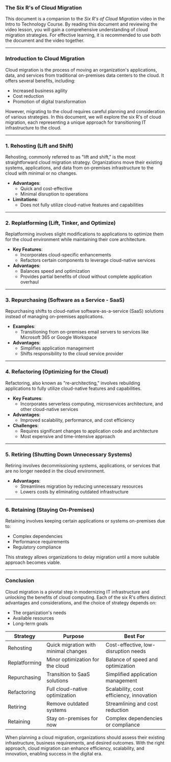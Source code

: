 ### The Six R's of Cloud Migration

This document is a companion to the *Six R's of Cloud Migration* video in the Intro to Technology Course. By reading this document and reviewing the video lesson, you will gain a comprehensive understanding of cloud migration strategies. For effective learning, it is recommended to use both the document and the video together.

---

### Introduction to Cloud Migration

Cloud migration is the process of moving an organization's applications, data, and services from traditional on-premises data centers to the cloud. It offers several benefits, including:

- Increased business agility
- Cost reduction
- Promotion of digital transformation

However, migrating to the cloud requires careful planning and consideration of various strategies. In this document, we will explore the six R's of cloud migration, each representing a unique approach for transitioning IT infrastructure to the cloud.

---

### 1. **Rehosting (Lift and Shift)**

Rehosting, commonly referred to as "lift and shift," is the most straightforward cloud migration strategy. Organizations move their existing systems, applications, and data from on-premises infrastructure to the cloud with minimal or no changes. 

- **Advantages**: 
  - Quick and cost-effective
  - Minimal disruption to operations
- **Limitations**: 
  - Does not fully utilize cloud-native features and capabilities

---

### 2. **Replatforming (Lift, Tinker, and Optimize)**

Replatforming involves slight modifications to applications to optimize them for the cloud environment while maintaining their core architecture.

- **Key Features**:
  - Incorporates cloud-specific enhancements
  - Refactors certain components to leverage cloud-native services
- **Advantages**:
  - Balances speed and optimization
  - Provides partial benefits of cloud without complete application overhaul

---

### 3. **Repurchasing (Software as a Service - SaaS)**

Repurchasing shifts to cloud-native software-as-a-service (SaaS) solutions instead of managing on-premises applications.

- **Examples**:
  - Transitioning from on-premises email servers to services like Microsoft 365 or Google Workspace
- **Advantages**:
  - Simplifies application management
  - Shifts responsibility to the cloud service provider

---

### 4. **Refactoring (Optimizing for the Cloud)**

Refactoring, also known as "re-architecting," involves rebuilding applications to fully utilize cloud-native features and capabilities.

- **Key Features**:
  - Incorporates serverless computing, microservices architecture, and other cloud-native services
- **Advantages**:
  - Improved scalability, performance, and cost efficiency
- **Challenges**:
  - Requires significant changes to application code and architecture
  - Most expensive and time-intensive approach

---

### 5. **Retiring (Shutting Down Unnecessary Systems)**

Retiring involves decommissioning systems, applications, or services that are no longer needed in the cloud environment.

- **Advantages**:
  - Streamlines migration by reducing unnecessary resources
  - Lowers costs by eliminating outdated infrastructure

---

### 6. **Retaining (Staying On-Premises)**

Retaining involves keeping certain applications or systems on-premises due to:

- Complex dependencies
- Performance requirements
- Regulatory compliance

This strategy allows organizations to delay migration until a more suitable approach becomes viable.

---

### Conclusion

Cloud migration is a pivotal step in modernizing IT infrastructure and unlocking the benefits of cloud computing. Each of the six R's offers distinct advantages and considerations, and the choice of strategy depends on:

- The organization's needs
- Available resources
- Long-term goals

| **Strategy**     | **Purpose**                           | **Best For**                          |
|-------------------|---------------------------------------|----------------------------------------|
| Rehosting         | Quick migration with minimal changes | Cost-effective, low-disruption needs  |
| Replatforming     | Minor optimization for the cloud     | Balance of speed and optimization     |
| Repurchasing      | Transition to SaaS solutions         | Simplified application management     |
| Refactoring       | Full cloud-native optimization       | Scalability, cost efficiency, innovation |
| Retiring          | Remove outdated systems              | Streamlining and cost reduction       |
| Retaining         | Stay on-premises for now             | Complex dependencies or compliance    |

When planning a cloud migration, organizations should assess their existing infrastructure, business requirements, and desired outcomes. With the right approach, cloud migration can enhance efficiency, scalability, and innovation, enabling success in the digital era.

